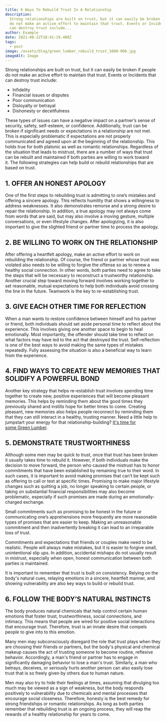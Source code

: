 ```yaml
---
title: 6 Ways To Rebuild Trust In A Relationship
description:
  Strong relationships are built on trust, but it can easily be broken if people
  do not make an active effort to maintain that trust. Events or Incidents that
  can destroy trust include...
author: Example
date: 2021-08-22T18:41:19.400Z
tags:
  - post
image: /assets/blog/green_lumber_rebuild_trust_1600-900.jpg
imageAlt: Image
---
```


Strong relationships are built on trust, but it can easily be broken if people
do not make an active effort to maintain that trust. Events or Incidents that
can destroy trust include:

- Infidelity
- Financial issues or disputes
- Poor communication
- Disloyalty or betrayal
- Dishonesty or deceitfulness

These types of issues can have a negative impact on a partner’s sense of
security, safety, self-esteem, or confidence. Additionally, trust can be broken
if significant needs or expectations in a relationship are not met. This is
especially problematic if expectations are not properly communicated and agreed
upon at the beginning of the relationship. This holds true for both platonic as
well as romantic relationships. Regardless of the situation that leads to
mistrust, there are a number of ways that trust can be rebuilt and maintained if
both parties are willing to work toward it. The following strategies can help
build or rebuild relationships that are based on trust.



## 1. OFFER AN HONEST APOLOGY

One of the first steps to rebuilding trust is admitting to one’s mistakes and
offering a sincere apology. This reflects humility that shows a willingness to
address weaknesses. It also demonstrates remorse and a strong desire to repair
the relationship. In addition, a true apology may not always come from words
that are said, but may also involve a moving gesture, multiple conversations, or
even lifestyle changes. After apologizing, it is also important to give the
slighted friend or partner time to process the apology.



## 2. BE WILLING TO WORK ON THE RELATIONSHIP

After offering a heartfelt apology, make an active effort to work on rebuilding
the relationship. Of course, the friend or partner whose trust was violated also
needs to be willing to forgive the offense so as to renew a healthy social
connection. In other words, both parties need to agree to take the steps that
will be necessary to reconstruct a trustworthy relationship. Another crucial
step toward moving forward involves working together to set reasonable, mutual
expectations to help both individuals avoid crossing the line in the future.
Teamwork is the key to re-establishing trust.



## 3. GIVE EACH OTHER TIME FOR REFLECTION

When a man wants to restore confidence between himself and his partner or
friend, both individuals should set aside personal time to reflect about the
experience. This involves giving one another space to begin to heal emotionally.
Most importantly, the offender should take time to reflect on what factors may
have led to the act that destroyed the trust. Self-reflection is one of the best
ways to avoid making the same types of mistakes repeatedly. Fully assessing the
situation is also a beneficial way to learn from the experience.



## 4. FIND WAYS TO CREATE NEW MEMORIES THAT SOLIDIFY A POWERFUL BOND

Another key strategy that helps re-establish trust involves spending time
together to create new, positive experiences that will become pleasant memories.
This helps by reminding them about the good times they previously shared and
instills hope for better times to come. Creating pleasant, new memories also
helps people reconnect by reminding them that they can still interact in a
healthy, trusting manner. Need a little help to jumpstart your energy for that
relationship-building? [It's time for some Green Lumber](http://greenlumber.com/pages/buy-now "Buy Now").



## 5. DEMONSTRATE TRUSTWORTHINESS  

Although some men may be quick to trust, once that trust has been broken it
usually takes time to rebuild it. However, if both individuals make the decision
to move forward, the person who caused the mistrust has to honor commitments
that have been established by remaining true to their word. In such cases, it is
important to avoid making promises that can’t be kept such as offering to call
or text at specific times. Promising to make major lifestyle changes such as
quitting a job, no longer speaking to certain people, or taking on substantial
financial responsibilities may also become problematic, especially if such
promises are made during an emotionally-charged exchange.

Small commitments such as promising to be honest in the future or communicating
one’s apprehensions more frequently are more reasonable types of promises that
are easier to keep. Making an unreasonable commitment and then inadvertently
breaking it can lead to an irreparable loss of trust.

Commitments and expectations that friends or couples make need to be realistic.
People will always make mistakes, but it is easier to forgive small,
unintentional slip ups. In addition, accidental mishaps do not usually result in
mistrust, especially when open, honest communication between both parties is
maintained.

It is important to remember that trust is built on consistency. Relying on the
body's natural cues, relaying emotions in a sincere, heartfelt manner, and
showing vulnerability are also key ways to build or rebuild trust.



## 6. FOLLOW THE BODY’S NATURAL INSTINCTS 

The body produces natural chemicals that help control certain human emotions
that foster trust, trustworthiness, social connections, and intimacy. This means
that people are wired for positive social interactions that encourage
trust. Therefore, trust is an innate desire that compels people to give into to
this emotion.

Many men may subconsciously disregard the role that trust plays when they are
choosing their friends or partners, but the body's physical and chemical makeup
causes the act of trusting someone to become routine, reflexive behavior.
Accordingly, a man's friend or partner has to engage in significantly damaging
behavior to lose a man's trust. Similarly, a man who betrays, deceives, or
seriously hurts another person can also easily lose trust that is so freely
given by others due to human nature.

Men may also try to hide their feelings at times, assuming that divulging too
much may be viewed as a sign of weakness, but the body responds positively to
vulnerability due to chemicals and mental processes that encourage social
closeness. Therefore, honesty is the best remedy for strong friendships or
romantic relationships. As long as both parties remember that rebuilding trust
is an ongoing process, they will reap the rewards of a healthy relationship for
years to come.
